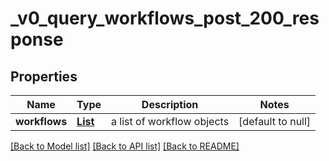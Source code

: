 # _v0_query_workflows_post_200_response
## Properties

| Name | Type | Description | Notes |
|------------ | ------------- | ------------- | -------------|
| **workflows** | [**List**](WorkflowObject.md) | a list of workflow objects | [default to null] |

[[Back to Model list]](../README.md#documentation-for-models) [[Back to API list]](../README.md#documentation-for-api-endpoints) [[Back to README]](../README.md)

